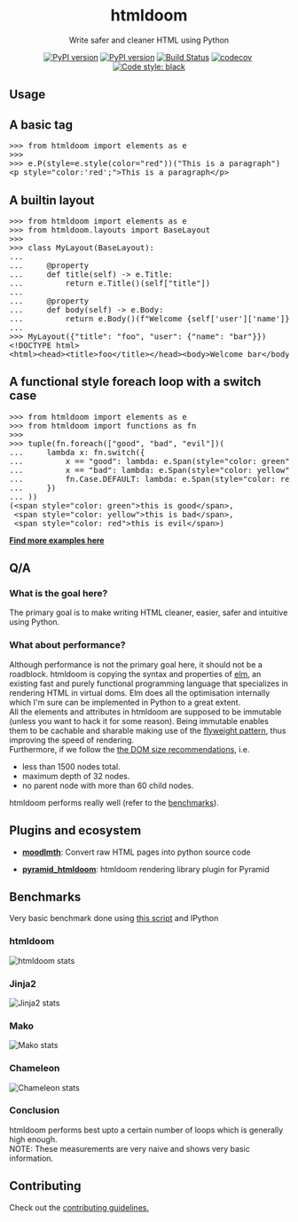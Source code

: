 <div><h1 align="center">htmldoom</h1><p align="center">Write safer and cleaner HTML using Python</p><p align="center"><span><a href="https://pypi.org/project/htmldoom"><img src="https://img.shields.io/pypi/v/htmldoom.svg" alt="PyPI version" /></a></span>&nbsp;<span><a href="https://pypi.org/project/htmldoom"><img src="https://img.shields.io/pypi/pyversions/htmldoom.svg" alt="PyPI version" /></a></span>&nbsp;<span><a href="https://travis-ci.org/sayanarijit/htmldoom"><img src="https://travis-ci.org/sayanarijit/htmldoom.svg?branch=master" alt="Build Status" /></a></span>&nbsp;<span><a href="https://codecov.io/gh/sayanarijit/htmldoom"><img src="https://codecov.io/gh/sayanarijit/htmldoom/branch/master/graph/badge.svg" alt="codecov" /></a></span>&nbsp;<span><a href="https://github.com/python/black"><img src="https://img.shields.io/badge/code%20style-black-000000.svg" alt="Code style: black" /></a></span></p><p><h2>Usage</h2><p><h2>A basic tag</h2><pre>&gt;&gt;&gt; from htmldoom import elements as e
&gt;&gt;&gt; 
&gt;&gt;&gt; e.P(style=e.style(color=&quot;red&quot;))(&quot;This is a paragraph&quot;)
&lt;p style=&quot;color:&#x27;red&#x27;;&quot;&gt;This is a paragraph&lt;/p&gt;</pre></p><p><h2>A builtin layout</h2><pre>&gt;&gt;&gt; from htmldoom import elements as e
&gt;&gt;&gt; from htmldoom.layouts import BaseLayout
&gt;&gt;&gt; 
&gt;&gt;&gt; class MyLayout(BaseLayout):
... 
...     @property
...     def title(self) -&gt; e.Title:
...         return e.Title()(self[&quot;title&quot;])
... 
...     @property
...     def body(self) -&gt; e.Body:
...         return e.Body()(f&quot;Welcome {self[&#x27;user&#x27;][&#x27;name&#x27;]}&quot;)
... 
&gt;&gt;&gt; MyLayout({&quot;title&quot;: &quot;foo&quot;, &quot;user&quot;: {&quot;name&quot;: &quot;bar&quot;}})
&lt;!DOCTYPE html&gt;
&lt;html&gt;&lt;head&gt;&lt;title&gt;foo&lt;/title&gt;&lt;/head&gt;&lt;body&gt;Welcome bar&lt;/body&gt;&lt;/html&gt;</pre></p><p><h2>A functional style foreach loop with a switch case</h2><pre>&gt;&gt;&gt; from htmldoom import elements as e
&gt;&gt;&gt; from htmldoom import functions as fn
&gt;&gt;&gt; 
&gt;&gt;&gt; tuple(fn.foreach([&quot;good&quot;, &quot;bad&quot;, &quot;evil&quot;])(
...     lambda x: fn.switch({
...         x == &quot;good&quot;: lambda: e.Span(style=&quot;color: green&quot;)(f&quot;this is {x}&quot;),
...         x == &quot;bad&quot;: lambda: e.Span(style=&quot;color: yellow&quot;)(f&quot;this is {x}&quot;),
...         fn.Case.DEFAULT: lambda: e.Span(style=&quot;color: red&quot;)(f&quot;this is {x}&quot;),
...     })
... ))
(&lt;span style=&quot;color: green&quot;&gt;this is good&lt;/span&gt;,
 &lt;span style=&quot;color: yellow&quot;&gt;this is bad&lt;/span&gt;,
 &lt;span style=&quot;color: red&quot;&gt;this is evil&lt;/span&gt;)
</pre></p><p><a href="https://github.com/sayanarijit/htmldoom/tree/master/examples"><b>Find more examples here</b></a></p></p><p><h2>Q/A</h2><h3>What is the goal here?</h3><p>The primary goal is to make writing HTML cleaner, easier, safer and intuitive using Python.</p><h3>What about performance?</h3><p>Although performance is not the primary goal here, it should not be a roadblock. htmldoom is copying the syntax and properties of <a href="https://elm-lang.org">elm</a>, an existing fast and purely functional programming language that specializes in rendering HTML in virtual doms. Elm does all the optimisation internally which I&#x27;m sure can be implemented in Python to a great extent.<br />All the elements and attributes in htmldoom are supposed to be immutable (unless you want to hack it for some reason). Being immutable enables them to be cachable and sharable making use of the <a href="https://en.wikipedia.org/wiki/Flyweight_pattern">flyweight pattern</a>, thus improving the speed of rendering.<br />Furthermore, if we follow the <a href="https://developers.google.com/web/tools/lighthouse/audits/dom-size">the DOM size recommendations</a>, i.e.<ul><li>less than 1500 nodes total.</li><li>maximum depth of 32 nodes.</li><li>no parent node with more than 60 child nodes.</li></ul> htmldoom performs really well (refer to the <a href="#benchmarks">benchmarks</a>).</p></p><p><h2>Plugins and ecosystem</h2><p><ul><li><a href="https://github.com/sayanarijit/moodlmth"><b>moodlmth</b></a><span>: Convert raw HTML pages into python source code</span></li></ul><ul><li><a href="https://github.com/sayanarijit/pyramid_htmldoom"><b>pyramid_htmldoom</b></a><span>: htmldoom rendering library plugin for Pyramid</span></li></ul></p></p><p><h2>Benchmarks</h2><p>Very basic benchmark done using <a href="https://github.com/sayanarijit/htmldoom/blob/master/benchmark/general.py">this script</a> and IPython</p><p><h3>htmldoom</h3><img src="https://thepracticaldev.s3.amazonaws.com/i/6dmd4r7lgoqu9wrv4wr9.png" alt="htmldoom stats" /></p><p><h3>Jinja2</h3><img src="https://thepracticaldev.s3.amazonaws.com/i/hvvuvybfk5jved6trinr.png" alt="Jinja2 stats" /></p><p><h3>Mako</h3><img src="https://thepracticaldev.s3.amazonaws.com/i/xyzdag8221qzoohz1tx9.png" alt="Mako stats" /></p><p><h3>Chameleon</h3><img src="https://thepracticaldev.s3.amazonaws.com/i/0j49ln7pa62ivhqzkkuq.png" alt="Chameleon stats" /></p><h3>Conclusion</h3><p>htmldoom performs best upto a certain number of loops which is generally high enough.<br />NOTE: These measurements are very naive and shows very basic information.</p></p><p><h2>Contributing</h2><p>Check out the <a href="https://github.com/sayanarijit/htmldoom/tree/master/CONTRIBUTING.md"> contributing guidelines.</a></p></p></div>
